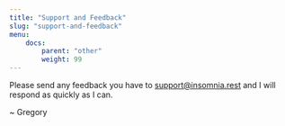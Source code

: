 ```yaml
---
title: "Support and Feedback"
slug: "support-and-feedback"
menu:
    docs:
        parent: "other"
        weight: 99
---
```


Please send any feedback you have to [support@insomnia.rest](mailto:support@insomnia.rest) and I
will respond as quickly as I can.

~ Gregory

